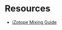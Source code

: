 # Resources

  * [iZotope Mixing Guide](http://downloads.izotope.com/guides/iZotope-Mixing-Guide-Principles-Tips-Techniques.pdf)

